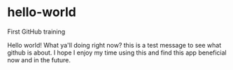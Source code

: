 # hello-world
First GitHub training 

Hello world!
What ya'll doing right now? this is a test message to see what github is about. 
I hope I enjoy my time using this and find this app beneficial now and in the future.
